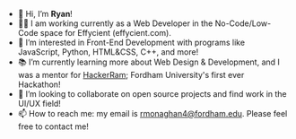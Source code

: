 - 👋 Hi, I’m <b>Ryan</b>!
- 👨‍💻 I am working currently as a Web Developer in the No-Code/Low-Code space for Effycient (effycient.com).
- 👀 I’m interested in Front-End Development with programs like JavaScript, Python, HTML&CSS, C++, and more!
- 📚 I’m currently learning more about Web Design & Development, and I was a mentor for [HackerRam](https://hackeram.wixsite.com/live); Fordham University's first ever Hackathon! 
- 💞️ I’m looking to collaborate on open source projects and find work in the UI/UX field!
- 📫 How to reach me: my email is rmonaghan4@fordham.edu. Please feel free to contact me!











<!---
Ryan1997123/Ryan1997123 is a ✨ special ✨ repository because its `README.md` (this file) appears on your GitHub profile.
You can click the Preview link to take a look at your changes.
--->
